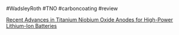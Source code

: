 
#WadsleyRoth
#TNO
#carboncoating 
#review

[Recent Advances in Titanium Niobium Oxide Anodes for High-Power Lithium-Ion Batteries](https://pubs.acs.org/doi/abs/10.1021/acs.energyfuels.0c02732)